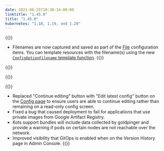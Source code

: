 ```yaml
---
date: 2021-06-25T10:30:14-08:00
linktitle: "1.45.0"
title: "1.45.0"
kubernetes: "1.18, 1.19, and 1.20"
---
```

{{<features>}}
* Filenames are now captured and saved as part of the [File](/reference/v1beta1/config/#file) configuration items. 
You can template resources with the filename(s) using the new [`ConfigOptionFilename` template function](/reference/template-functions/config-context/#configoptionfilename).
{{</features>}}

{{<changes>}}

{{</changes>}}

{{<fixes>}}
* Replaced "Continue editing" button with "Edit latest config" button on the [Config page](/kotsadm/installing/online-install/#config-screen) to ensure users are able to continue editing rather than remaining on a read-only config screen. 
* Fixed a bug that caused deployment to fail for applications that use private images from Google Artifact Registry.
* Kots support bundles will include data collected by goldpinger and provide a warning if pods on certain nodes are not reachable over the network.
* Improved visibility that GitOps is enabled when on the Version History page in Admin Console.
{{</fixes>}}
